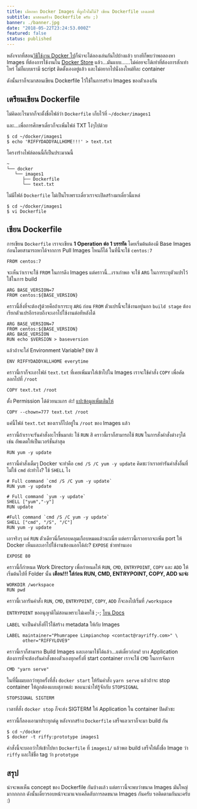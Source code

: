 ```yaml
---
title: เลือกหา Docker Images ที่ถูกใจไม่ได้? เขียน Dockerfile เองเลยสิ
subtitle: มาสอนสร้าง Dockerfile ครับ ;)
banner: ./banner.jpg
date: "2018-05-22T23:24:53.000Z"
featured: false
status: published
---
```


หลังจากที่สอน[วิธีใช้งาน Docker ไป](https://blog.rayriffy.com/post/8)ก็น่าจะได้ลองเล่นกันไปบ้างแล้ว บางทีก็พบว่าพอลองหา Images ที่ต้องการใช้งานใน [Docker Store](https://store.docker.com/) แล้ว...มันแบบ......ไม่ค่อยจะได้เท่าที่ต้องการสักเท่าไหร่ ไม่ก็แบบเรามี script ติดตั้งเองอยู่แล้ว และไม่อยากไปนั่งลงใหม่ทีละ container

ดังนั้นเราก็จะมาสอนเขียน Dockerfile ไว้ใช้ในการสร้าง Images ของตัวเองกัน

## เตรียมเขียน Dockerfile

ไม่คิดอะไรมากก็จะตั้งชื่อไฟล์ว่า `Dockerfile` เก็บไว้ที่ `~/docker/images1`

และ...เพื่อการศึกษาเดี๋ยวก็จะเพิ่มไฟล์ TXT โง่ๆไปด้วย

```
$ cd ~/docker/images1
$ echo 'RIFFYDADDYALLHOME!!!' > text.txt
```

โครงาร้างไฟล์ตอนนี้ก็เป็นประมาณนี้

```
~
└── docker
   └── images1
      ├── Dockerfile
      └── text.txt
```

ไม่มีไฟล์ `Dockerfile` ไม่เป็นไรเพราะเดี๋ยวเราจะเปิดสร้างมาเดี๋ยวนี้แหล่

```
$ cd ~/docker/images1
$ vi Dockerfile
```

## เขียน Dockerfile

การเขียน `Dockerfile` เราจะเขียน **1 Operation ต่อ 1 บรรทัด** โดยเริ่มต้นต้องมี Base Images ก่อนโดยสามารถหาได้จากการ Pull Images ไหนก็ได้ ในที่นี้จะใช้ `centos:7`

```
FROM centos:7
```
 จะเห็นว่าเราจะใช้ `FROM` ในการดึง Images แต่คราวนี้...เราเก๋าพอ จะใช้ `ARG` ในการระบุตัวแปรไว้ใช้ในการ build

```
ARG BASE_VERSION=7
FROM centos:${BASE_VERSION}
```

คราวนี้สิ่งที่จะต้องรู้ด้วยคือถ้าเราระบุ `ARG` ก่อน `FROM` ตัวแปรนี้จะใช้งานอยู่นอก `build stage` ต้องเรียกตัวแปรอีกรอบถึงจะเอาไปใช้งานต่อทีหลังได้

```
ARG BASE_VERSION=7
FROM centos:${BASE_VERSION}
ARG BASE_VERSION
RUN echo $VERSION > baseversion
```

แล้วถ้าจะใส่ Environment Variable? `ENV` สิ

```
ENV RIFFYDADDYALLHOME everytime
```

คราวนี้เราก็จะเอาไฟล์ `text.txt` ที่เคยเพิ่มมาใส่เข้าไปใน Images เราจะใช้คำสั่ง `COPY` เพื่อคัดลอกไปที่ `/root`

```
COPY text.txt /root
```

ตั้ง Permission ได้ด้วยนะแกร อ่ะ! [แปะข้อมูลเพิ่มเติมให้](https://docs.docker.com/engine/reference/builder/#copy)

```
COPY --chown=777 text.txt /root
```

แค่นี้ไฟล์ `text.txt` ของเราก็ไปอยู่ใน `/root` ของ Images แล้ว

คราวนี้ถ้าเราจะรันคำสั่งอะไรขึ้นมาล่ะ ใช้ `RUN` สิ คราวนี้เราก็สามารถใช้ `RUN` ในการสั่งคำสั่งต่างๆได้ เช่น อัพเดตให้เป็นเวอร์ชั่นล่าสุด

```
RUN yum -y update
```

คราวนี้คำสั่งเต็มๆ Docker จะทำคือ `cmd /S /C yum -y update` คิดซะว่าเราอย่ารันคำสั่งอื่นที่ไม่ใช้ `cmd` อ่ะทำไง? ใช้ `SHELL` ไง

```
# Full command `cmd /S /C yum -y update`
RUN yum -y update

# Full command `yum -y update`
SHELL ["yum","-y"]
RUN update

#Full command `cmd /S /C yum -y update`
SHELL ["cmd", "/S", "/C"]
RUN yum -y update
```

เอาจริงๆ แค่ `RUN` ตัวเดียวนี่ก็ครอบคลุมเกือบหมดแล้วนะเนี่ย แต่คราวนี้เราอยากจะเพิ่ม port ให้ Docker เห็นและเอาไปใช้งานข้องนอกได้ล่ะ? `EXPOSE` ช่วยท่านเอง

```
EXPOSE 80
```

คราวนี้ก็กำหนด Work Directory เพื่อกำหนดให้ `RUN`, `CMD`, `ENTRYPOINT`, `COPY` และ `ADD` ให้เริ่มต้นไปที่ Folder นั้น **เตือน!!! ใส่ก่อน RUN, CMD, ENTRYPOINT, COPY, ADD นะจ่ะ**

```
WORKDIR /workspace
RUN pwd
```

คราวนี้เวลารันคำสั่ง `RUN`, `CMD`, `ENTRYPOINT`, `COPY`, `ADD` ก็จะลงไปเริ่มที่ `/workspace`

`ENTRYPOINT` ขออนุญาติไม่สอนเพราะไม่เคยใช้ ;-; [โยน Docs](https://docs.docker.com/engine/reference/builder/#entrypoint)

`LABEL` จะเป็นคำสั่งที่ไว้ใช้สร้าง metadata ให้กับ Images

```
LABEL maintainer="Phumrapee Limpianchop <contact@rayriffy.com>" \
      other="RIFFYLOVE9"
```

คราวนี้เราก็สามารถ Build Images และเอามาใช้ได้แล้ว...แต่เดี๋ยวก่อน! บาง Application ต้องการที่จะต้องรันคำสั่งของตัวเองทุกครั้งที่ start container เราจะใช้ `CMD` ในการจัดการ

```
CMD "yarn serve"
```

ในที่นี้ผมบอกว่าทุกครั้งที่สั่ง `docker start` ให้รันคำสั่ง `yarn serve` แล้วถ้าจะ stop container ให้ถูกต้องแบบสุภาพล่ะ ขอแนะนำให้รู้จักกับ `STOPSIGNAL`

```
STOPSIGNAL SIGTERM
```

เวลาที่สั่ง `docker stop` ก็จะส่ง SIGTERM ให้ Application ใน container ปิดตัวซะ

คราวนี้ก็ลองเอามาประยุกต์ดู หลังจากสร้าง `Dockerfile` เสร็จแลวเราก็จะมา build กัน

```
$ cd ~/docker
$ docker -t riffy:prototype images1
```

คำสั่งนี้จะบอกว่าให้เข้าไปหา `Dockerfile` ที่ `images1/` แล้วพอ build เสร็จให้ตั้งชื่อ Image ว่า `riffy` และใช้ชื่อ tag ว่า `prototype`

## สรุป

น่าจะพอเห็น concept ของ Dockerfile กันบ้างแล้ว แต่ตราวนี้จะพบว่าขนาด Images มันใหญ่มากกกกก ดังนั้นเดี๋ยวรอบหน้าจะมาแจกเคล็ดลับการลดขนาด Images กันครับ รอติดตามกันนะครับ :)